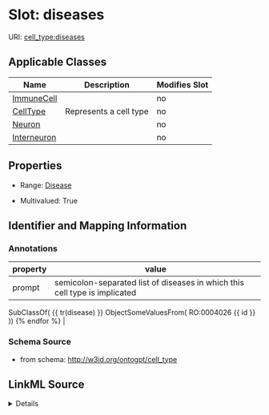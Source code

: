 

# Slot: diseases

URI: [cell_type:diseases](http://w3id.org/ontogpt/cell_type/diseases)



<!-- no inheritance hierarchy -->





## Applicable Classes

| Name | Description | Modifies Slot |
| --- | --- | --- |
| [ImmuneCell](ImmuneCell.md) |  |  no  |
| [CellType](CellType.md) | Represents a cell type |  no  |
| [Neuron](Neuron.md) |  |  no  |
| [Interneuron](Interneuron.md) |  |  no  |







## Properties

* Range: [Disease](Disease.md)

* Multivalued: True





## Identifier and Mapping Information





### Annotations

| property | value |
| --- | --- |
| prompt | semicolon-separated list of diseases in which this cell type is implicated || owl.template | {% for disease in diseases %}
SubClassOf( {{ tr(disease) }} ObjectSomeValuesFrom( RO:0004026 {{ id }} ))
{% endfor %}
 |



### Schema Source


* from schema: http://w3id.org/ontogpt/cell_type




## LinkML Source

<details>
```yaml
name: diseases
annotations:
  prompt:
    tag: prompt
    value: semicolon-separated list of diseases in which this cell type is implicated
  owl.template:
    tag: owl.template
    value: '{% for disease in diseases %}

      SubClassOf( {{ tr(disease) }} ObjectSomeValuesFrom( RO:0004026 {{ id }} ))

      {% endfor %}

      '
from_schema: http://w3id.org/ontogpt/cell_type
rank: 1000
multivalued: true
alias: diseases
owner: CellType
domain_of:
- CellType
range: Disease

```
</details>